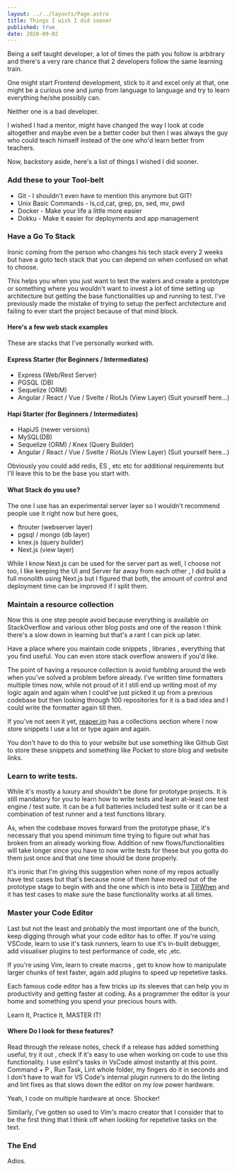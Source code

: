 ```yaml
---
layout: ../../layouts/Page.astro
title: Things I wish I did sooner
published: true
date: 2020-09-02
---
```


Being a self taught developer, a lot of times the path you follow is arbitrary and there's a very rare chance that 2 developers follow the same learning train.

One might start Frontend development, stick to it and excel only at that, one might be a curious one and jump from language to language and try to learn everything he/she possibly can.

Neither one is a bad developer.

I wished I had a mentor, might have changed the way I look at code altogether and maybe even be a better coder but then I was always the guy who could teach himself instead of the one who'd learn better from teachers.

Now, backstory aside, here's a list of things I wished I did sooner.

### Add these to your Tool-belt

- Git - I shouldn't even have to mention this anymore but GIT!
- Unix Basic Commands - ls,cd,cat, grep, ps, sed, mv, pwd
- Docker - Make your life a little more easier
- Dokku - Make it easier for deployments and app management

### Have a Go To Stack

Ironic coming from the person who changes his tech stack every 2 weeks but have a goto tech stack that you can depend on when confused on what to choose.

This helps you when you just want to test the waters and create a prototype or something where you wouldn't want to invest a lot of time setting up architecture but getting the base functionalities up and running to test. I've previously made the mistake of trying to setup the perfect architecture and failing to ever start the project because of that mind block.

#### Here's a few web stack examples

These are stacks that I've personally worked with.

#### Express Starter (for Beginners / Intermediates)

- Express (Web/Rest Server)
- PGSQL (DB)
- Sequelize (ORM)
- Angular / React / Vue / Svelte / RiotJs (View Layer) (Suit yourself here...)

#### Hapi Starter (for Beginners / Intermediates)

- HapiJS (newer versions)
- MySQL(DB)
- Sequelize (ORM) / Knex (Query Builder)
- Angular / React / Vue / Svelte / RiotJs (View Layer) (Suit yourself here...)

Obviously you could add redis, ES , etc etc for additional requirements but I'll leave this to be the base you start with.

#### What Stack do you use?

The one I use has an experimental server layer so I wouldn't recommend people use it right now but here goes,

- ftrouter (webserver layer)
- pgsql / mongo (db layer)
- knex.js (query builder)
- Next.js (view layer)

While I know Next.js can be used for the server part as well, I choose not too, I like keeping the UI and Server far away from each other , I did build a full monolith using Next.js but I figured that both, the amount of control and deployment time can be improved if I split them.

### Maintain a resource collection

Now this is one step people avoid because everything is available on StackOverflow and various other blog posts and one of the reason I think there's a slow down in learning but that's a rant I can pick up later.

Have a place where you maintain code snippets , libraries , everything that you find useful. You can even store stack overflow answers if you'd like.

The point of having a resource collection is avoid fumbling around the web when you've solved a problem before already. I've written time formatters multiple times now, while not proud of it I still end up writing most of my logic again and again when I could've just picked it up from a previous codebase but then looking through 100 repositories for it is a bad idea and I could write the formatter again till then.

If you've not seen it yet, [reaper.im](https://reaper.im) has a collections section where I now store snippets I use a lot or type again and again.

You don't have to do this to your website but use something like Github Gist to store these snippets and something like Pocket to store blog and website links.

### Learn to write tests.

While it's mostly a luxury and shouldn't be done for prototype projects.
It is still mandatory for you to learn how to write tests and learn at-least one test engine / test suite. It can be a full batteries included test suite or it can be a combination of test runner and a test functions library.

As, when the codebase moves forward from the prototype phase, it's necessary that you spend minimum time trying to figure out what has broken from an already working flow. Addition of new flows/functionalities will take longer since you have to now write tests for these but you gotta do them just once and that one time should be done properly.

It's ironic that I'm giving this suggestion when none of my repos actually have test cases but that's because none of them have moved out of the prototype stage to begin with and the one which is into beta is [TillWhen](https://tillwhen.barelyhuman.dev) and it has test cases to make sure the base functionality works at all times.

### Master your Code Editor

Last but not the least and probably the most important one of the bunch, keep digging through what your code editor has to offer. If you're using VSCode, learn to use it's task runners, learn to use it's in-built debugger, add visualiser plugins to test performance of code, etc ,etc.

If you're using Vim, learn to create macros , get to know how to manipulate larger chunks of text faster, again add plugins to speed up repetetive tasks.

Each famous code editor has a few tricks up its sleeves that can help you in productivity and getting faster at coding. As a programmer the editor is your home and something you spend your precious hours with.

Learn It, Practice It, MASTER IT!

#### Where Do I look for these features?

Read through the release notes, check if a release has added something useful, try it out , check if it's easy to use when working on code to use this functionality. I use eslint's tasks in VsCode almost instantly at this point. Command + P , Run Task, Lint whole folder, my fingers do it in seconds and I don't have to wait for VS Code's internal plugin runners to do the linting and lint fixes as that slows down the editor on my low power hardware.

Yeah, I code on multiple hardware at once. Shocker!

Similarly, I've gotten so used to Vim's macro creator that I consider that to be the first thing that I think off when looking for repetetive tasks on the text.

### The End

Adios.
